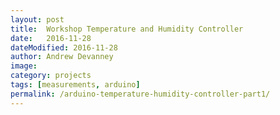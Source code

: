 ```yaml
---
layout: post
title:  Workshop Temperature and Humidity Controller
date:   2016-11-28
dateModified: 2016-11-28
author: Andrew Devanney
image:
category: projects
tags: [measurements, arduino]
permalink: /arduino-temperature-humidity-controller-part1/
---
```

